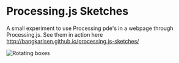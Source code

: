 # Processing.js Sketches
A small experiment to use Processing pde's in a webpage through Processing.js. See them in action here http://bangkarlsen.github.io/processing.js-sketches/


![Rotating boxes](http://bangkarlsen.github.io/processing.js-sketches/img/screen1.png)
